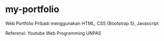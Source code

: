 # my-portfolio
Web Portfolio Pribadi menggunakan HTML, CSS (Bootstrap 5), Javascript

Referensi: Youtube Web Programming UNPAS
